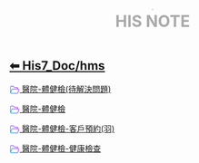 <div style="text-align:center;padding-bottom: 20px">
  <div style="width: 100%;">
      <img src="../../his_clin/img/open-book.png" style="zoom:15%;" />
  </div>
  <b style="color: darkgray; font-size: 28px; margin-top: 10px">HIS NOTE</b>
</div>

## [⬅ His7_Doc/hms](His7_Doc.md)

[<img src="../img/open-folder.png" style="zoom:3.5%; vertical-align: middle;" /> 醫院-體健檢(待解決問題)](../../His7_Doc/hms/醫院-體健檢(待解決問題).md)

[<img src="../img/open-folder.png" style="zoom:3.5%; vertical-align: middle;" /> 醫院-體健檢](../../His7_Doc/hms/醫院-體健檢.md)

[<img src="../img/open-folder.png" style="zoom:3.5%; vertical-align: middle;" /> 醫院-體健檢-客戶預約(羽)](../../His7_Doc/hms/醫院-體健檢-客戶預約(羽).md)

[<img src="../img/open-folder.png" style="zoom:3.5%; vertical-align: middle;" /> 醫院-體健檢-健康檢查](../../His7_Doc/hms/醫院-體健檢-健康檢查.md)
